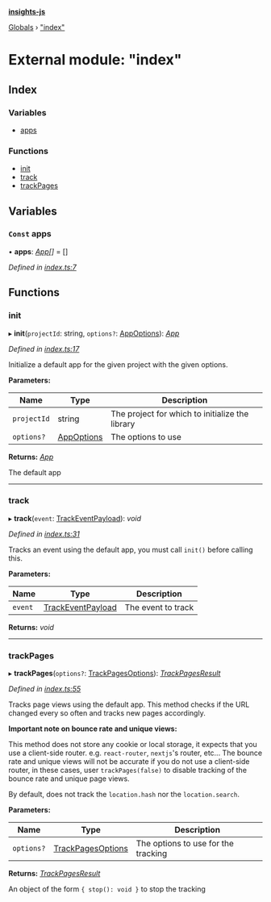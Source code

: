 **[insights-js](../README.md)**

[Globals](../globals.md) › [&quot;index&quot;](_index_.md)

# External module: "index"

## Index

### Variables

* [apps](_index_.md#const-apps)

### Functions

* [init](_index_.md#init)
* [track](_index_.md#track)
* [trackPages](_index_.md#trackpages)

## Variables

### `Const` apps

• **apps**: *[App](../classes/_app_.app.md)[]* =  []

*Defined in [index.ts:7](https://github.com/getinsights/insights-js/blob/d0bb780/src/index.ts#L7)*

## Functions

###  init

▸ **init**(`projectId`: string, `options?`: [AppOptions](../interfaces/_app_.appoptions.md)): *[App](../classes/_app_.app.md)*

*Defined in [index.ts:17](https://github.com/getinsights/insights-js/blob/d0bb780/src/index.ts#L17)*

Initialize a default app for the given project with the given options.

**Parameters:**

Name | Type | Description |
------ | ------ | ------ |
`projectId` | string | The project for which to initialize the library |
`options?` | [AppOptions](../interfaces/_app_.appoptions.md) | The options to use  |

**Returns:** *[App](../classes/_app_.app.md)*

The default app

___

###  track

▸ **track**(`event`: [TrackEventPayload](../interfaces/_app_.trackeventpayload.md)): *void*

*Defined in [index.ts:31](https://github.com/getinsights/insights-js/blob/d0bb780/src/index.ts#L31)*

Tracks an event using the default app, you must call `init()` before calling this.

**Parameters:**

Name | Type | Description |
------ | ------ | ------ |
`event` | [TrackEventPayload](../interfaces/_app_.trackeventpayload.md) | The event to track  |

**Returns:** *void*

___

###  trackPages

▸ **trackPages**(`options?`: [TrackPagesOptions](../interfaces/_app_.trackpagesoptions.md)): *[TrackPagesResult](../interfaces/_app_.trackpagesresult.md)*

*Defined in [index.ts:55](https://github.com/getinsights/insights-js/blob/d0bb780/src/index.ts#L55)*

Tracks page views using the default app.
This method checks if the URL changed every so often and tracks new pages accordingly.

**Important note on bounce rate and unique views:**

This method does not store any cookie or local storage, it expects that you use a client-side router.
e.g. `react-router`, `nextjs`'s router, etc...
The bounce rate and unique views will not be accurate if you do not use a client-side router,
in these cases, user `trackPages(false)` to disable tracking of the bounce rate and unique page views.

By default, does not track the `location.hash` nor the `location.search`.

**Parameters:**

Name | Type | Description |
------ | ------ | ------ |
`options?` | [TrackPagesOptions](../interfaces/_app_.trackpagesoptions.md) | The options to use for the tracking  |

**Returns:** *[TrackPagesResult](../interfaces/_app_.trackpagesresult.md)*

An object of the form `{ stop(): void }` to stop the tracking